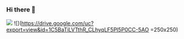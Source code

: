### Hi there 👋
![](multiplot_.gif)
![](https://drive.google.com/uc?export=view&id=1C5BaTiLVTthR_CLhyqLF5Pl5P0CC-5AO =250x250)
<!--
**Saran-nns/Saran-nns** is a ✨ _special_ ✨ repository because its `README.md` (this file) appears on your GitHub profile.

Here are some ideas to get you started:

- 🔭 I’m currently working on ...
- 🌱 I’m currently learning ...
- 👯 I’m looking to collaborate on ...
- 🤔 I’m looking for help with ...
- 💬 Ask me about ...
- 📫 How to reach me: ...
- 😄 Pronouns: ...
- ⚡ Fun fact: ...
-->
